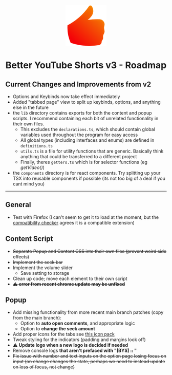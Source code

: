 <div align="center">

![BYS Icon](./src/assets/icons/bys-128.png)

# Better YouTube Shorts v3 - Roadmap
</div>

## Current Changes and Improvements from v2
- Options and Keybinds now take effect immediately
- Added "tabbed page" view to split up keybinds, options, and anything else in the future
- the `lib` directory contains exports for both the content and popup scripts. I recommend containing each bit of unrelated functionality in their own files.
  - This excludes the `declarations.ts`, which should contain global variables used throughout the program for easy access
  - All global types (including interfaces and enums) are defined in `definitions.ts`
  - `utils.ts` is a file for utility functions that are generic. Basically think anything that could be transferred to a different project 
  - Finally, theres `getters.ts` which is for selector functions (eg *getVideo()*)
- the `components` directory is for react components. Try splitting up your TSX into reusable components if possible (its not too big of a deal if you cant mind you)

--- 
## General
- Test with Firefox (I can't seem to get it to load at the moment, but the [compatibility checker](https://www.extensiontest.com/) agrees it is a compatible extension)

## Content Script
- ~~Separate Popup and Content CSS into their own files (prevent weird side effects)~~
- ~~Implement the seek bar~~
- Implement the volume slider
  - Save setting to storage
- Clean up code; move each element to their own script
- ~~⚠️ **error from recent chrome update may be unfixed**~~

## Popup
- Add missing functionality from more recent main branch patches (copy from the main branch):
  - Option to **auto open comments**, and appropriate logic
  - Option to **change the seek amount**
- Add proper icons for the tabs see [this icon pack](https://fonts.google.com/icons)
- Tweak styling for the indicators (padding and margins look off)
- ⚠️ **Update logo when a new logo is decided if needed**
- Remove console logs **that aren't prefaced with "[BYS] :: "**
- ~~Fix issue with number and text inputs on the option page losing focus on input (on change changes the state, perhaps we need to instead update on loss of focus, not change)~~
